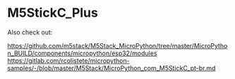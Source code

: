 # M5StickC_Plus
Also check out: 

https://github.com/m5stack/M5Stack_MicroPython/tree/master/MicroPython_BUILD/components/micropython/esp32/modules
https://gitlab.com/rcolistete/micropython-samples/-/blob/master/M5Stack/MicroPython_com_M5StickC_pt-br.md
